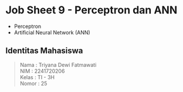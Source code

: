 # Job Sheet 9 - Perceptron dan ANN
- Perceptron
- Artificial Neural Network (ANN)

## Identitas Mahasiswa

> Nama  : Triyana Dewi Fatmawati <br/>
> NIM   : 2241720206 <br/>
> Kelas : TI - 3H <br/>
> Nomor : 25 <br/>